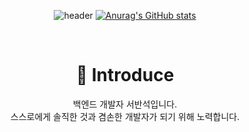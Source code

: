 <div align=center>

![header](https://capsule-render.vercel.app/api?type=waving&color=timeGradient&height=400&section=header&text=BackEnd_BanseokSuh&fontSize=70)
[![Anurag's GitHub stats](https://github-readme-stats.vercel.app/api?username=BanseokSuh&show_icons=true&count_private=true&theme=tokyonight)](https://github.com/BanseokSuh/)

<br>

# 🥳 Introduce
  백엔드 개발자 서반석입니다.
<br>
  스스로에게 솔직한 것과 겸손한 개발자가 되기 위해 노력합니다.
